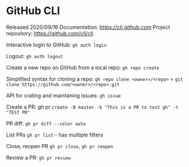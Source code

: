 # GitHub CLI
Released 2020/09/16
Documentation: https://cli.github.com
Project repository: https://github.com/cli/cli

Interactive login to GitHub: `gh auth login`

Logout: `gh auth logout`

Create a new repo on GitHub from a local repo: `gh repo create`

Simplified syntax for cloning a repo: `gh repo clone <owner>/<repo>` = `git clone https://github.com/<owner>/<repo>.git`

API for crating and maintaning issues: `gh issue`

Create a PR: gh pr `create -B master -b "This is a PR to test gh" -t "TEST PR"`

PR diff: `gh pr diff --color auto`

List PRs `gh pr list` - has multiple filters

Close, reopen PR `gh pr close`, `gh pr reopen`

Review a PR: `gh pr review`



